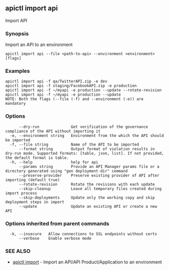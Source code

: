 ## apictl import api

Import API

### Synopsis

Import an API to an environment

```
apictl import api --file <path-to-api> --environment <environment> [flags]
```

### Examples

```
apictl import api -f qa/TwitterAPI.zip -e dev
apictl import api -f staging/FacebookAPI.zip -e production
apictl import api -f ~/myapi -e production --update --rotate-revision
apictl import api -f ~/myapi -e production --update
NOTE: Both the flags (--file (-f) and --environment (-e)) are mandatory
```

### Options

```
      --dry-run              Get verification of the governance compliance of the API without importing it
  -e, --environment string   Environment from the which the API should be imported
  -f, --file string          Name of the API to be imported
      --format string        Output format of violation results in dry-run mode. Supported formats: [table, json, list]. If not provided, the default format is table.
  -h, --help                 help for api
      --params string        Provide an API Manager params file or a directory generated using "gen deployment-dir" command
      --preserve-provider    Preserve existing provider of API after importing (default true)
      --rotate-revision      Rotate the revisions with each update
      --skip-cleanup         Leave all temporary files created during import process
      --skip-deployments     Update only the working copy and skip deployment steps in import
      --update               Update an existing API or create a new API
```

### Options inherited from parent commands

```
  -k, --insecure   Allow connections to SSL endpoints without certs
      --verbose    Enable verbose mode
```

### SEE ALSO

* [apictl import](apictl_import.md)	 - Import an API/API Product/Application to an environment

